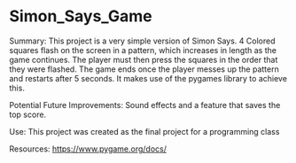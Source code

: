 # Simon_Says_Game

Summary: This project is a very simple version of Simon Says. 4 Colored squares flash on the screen in a pattern, which increases in length as the game continues. The player must then press the squares in the order that they were flashed. The game ends once the player messes up the pattern and restarts after 5 seconds. It makes use of the pygames library to achieve this. 

Potential Future Improvements: Sound effects and a feature that saves the top score. 

Use: This project was created as the final project for a programming class 

Resources: https://www.pygame.org/docs/
